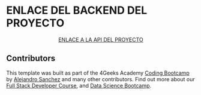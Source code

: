#  ENLACE DEL BACKEND DEL PROYECTO


<p align="center">
<a href="https://github.com/superteclas/Proyecto-Api-Star-Wars-Rest">ENLACE A LA API DEL PROYECTO</a>
</p>




## Contributors

This template was built as part of the 4Geeks Academy [Coding Bootcamp](https://4geeksacademy.com/us/coding-bootcamp) by [Alejandro Sanchez](https://twitter.com/alesanchezr) and many other contributors. Find out more about our [Full Stack Developer Course](https://4geeksacademy.com/us/coding-bootcamps/part-time-full-stack-developer), and [Data Science Bootcamp](https://4geeksacademy.com/us/coding-bootcamps/datascience-machine-learning).

